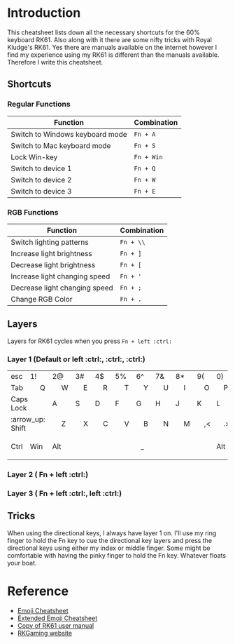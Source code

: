 # Introduction

This cheatsheet lists down all the necessary shortcuts for the 60% keyboard RK61. Also along with it there are some nifty tricks with Royal Kludge's RK61. Yes there are manuals available on the internet  however I find my experience using my RK61 is different than the manuals available. Therefore I write this cheatsheet.



## Shortcuts

### Regular Functions

|Function|Combination|
-|-
|Switch to Windows keyboard mode|`Fn + A`|
|Switch to Mac keyboard mode|`Fn + S`|
|Lock Win-key| `Fn + Win` |
|Switch to device 1 | `Fn + Q` |
|Switch to device 2 | `Fn + W` |
|Switch to device 3 | `Fn + E` |

### RGB Functions

|Function|Combination|
-|-
|Switch lighting patterns|`Fn + \\`|
|Increase light brightness|`Fn + ]`|
|Decrease light brightness|`Fn + [`|
|Increase light changing speed|`Fn + '`|
|Decrease light changing speed|`Fn + ;`|
|Change RGB Color|`Fn + .`|

## Layers

Layers for RK61 cycles when you press `Fn + left :ctrl:`

### Layer 1 (Default or left :ctrl:, :ctrl:, :ctrl:)

<table>
<tr>
<td colspan=1> esc  <td colspan=2>1! <td colspan=2>2@ <td colspan=2>3# <td colspan=2> 4$ <td colspan=2> 5% <td colspan=2> 6^ <td colspan=2> 7& <td colspan=2> 8* <td colspan=2> 9( <td colspan=2> 0) <td colspan=2> -_ <td colspan=2> =+ <td colspan=3> :arrow_left: Backspace
</tr>
<tr>
<td colspan=2>Tab  <td colspan=2>Q <td colspan=2>W <td colspan=2>E <td colspan=2>R <td colspan=2>T <td colspan=2>Y <td colspan=2>U <td colspan=2>I <td colspan=2>O <td colspan=2>P <td colspan=2>[{ <td colspan=2>]} <td colspan=2>\\&#124;
</tr>
<tr>
<td colspan=3> Caps Lock  <td colspan=2>A <td colspan=2>S <td colspan=2>D <td colspan=2> F <td colspan=2> G <td colspan=2> H <td colspan=2> J <td colspan=2> K <td colspan=2> L <td colspan=2> ;: <td colspan=2> '" <td colspan=2> Enter :leftwards_arrow_with_hook:
</tr>
<tr>
<td colspan=4> :arrow_up: Shift  <td colspan=2>Z <td colspan=2>X <td colspan=2>C <td colspan=2>V <td colspan=2>B <td colspan=2>N <td colspan=2>M <td colspan=2>,< <td colspan=2>.> <td colspan=2>/? <td colspan=3> :arrow_up: Shift
</tr>
<tr>
<td colspan=1> Ctrl  <td colspan=2> Win <td colspan=2> Alt <td colspan=14> <p align="center">_</p> <td colspan=3> Alt <td colspan=2> Menu <td colspan=2> Ctrl <td colspan=1> Fn
</tr>
</table>

### Layer 2 ( Fn + left :ctrl:)


### Layer 3 ( Fn + left :ctrl:, left :ctrl:)

## Tricks

When using the directional keys, I always have layer 1 on. I'll use my ring finger to hold the Fn key to cue the directional key layers and press the directional keys using either my index or middle finger. Some might be comfortable with having the pinky finger to hold the Fn key. Whatever floats your boat.

# Reference

- [Emoji Cheatsheet](https://gist.github.com/rxaviers/7360908)
- [Extended Emoji Cheatsheet](https://gist.github.com/endolith/157796)
- [Copy of RK61 user manual](https://cdn.shopify.com/s/files/1/0510/7866/0274/files/RK61_User_Manual_cb7c7218-622c-4bd9-83ad-56980415b5f9.pdf?v=1614161829)
- [RKGaming website](https://rkgamingstore.com)
